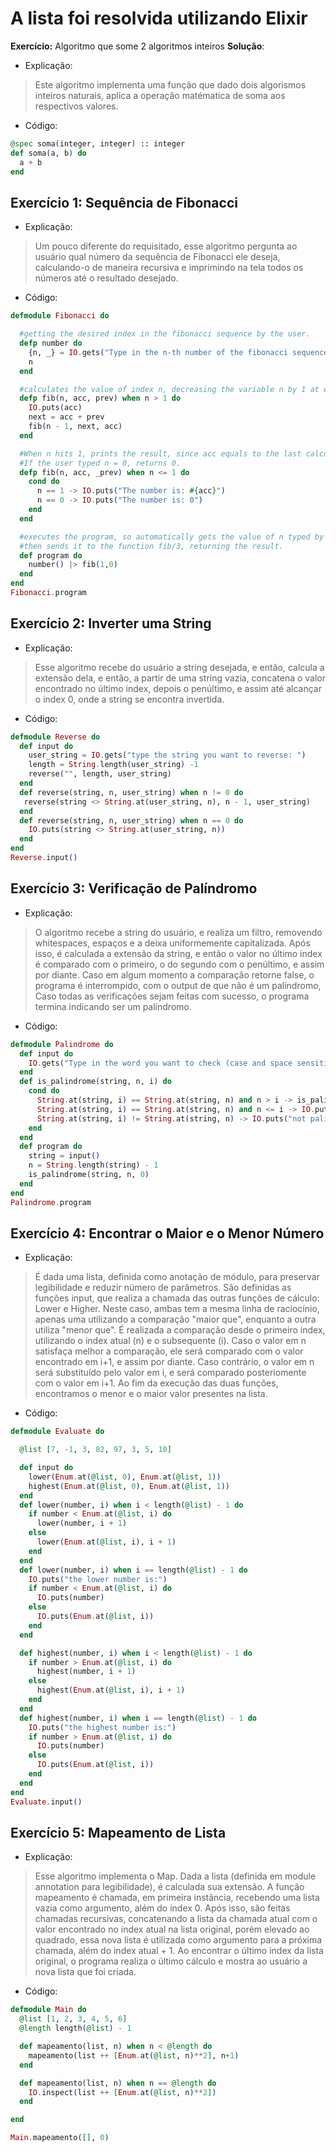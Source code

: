# A lista foi resolvida utilizando Elixir

**Exercício:** Algoritmo que some 2 algoritmos inteiros
**Solução**:
  - Explicação:
  > Este algoritmo implementa uma função que dado dois algorismos inteiros naturais, aplica a operação matématica de soma aos respectivos valores.
  - Código:
  ```elixir
  @spec soma(integer, integer) :: integer
  def soma(a, b) do
    a + b
  end
  ```

## Exercício 1: Sequência de Fibonacci
- Explicação:
> Um pouco diferente do requisitado, esse algoritmo pergunta ao usuário qual número da sequência de Fibonacci ele deseja, calculando-o de maneira recursiva e imprimindo na tela todos os números até o resultado desejado. 
- Código:
```elixir
defmodule Fibonacci do

  #getting the desired index in the fibonacci sequence by the user.
  defp number do
    {n, _} = IO.gets("Type in the n-th number of the fibonacci sequence you want: ") |> Integer.parse()
    n
  end

  #calculates the value of index n, decreasing the variable n by 1 at each call.
  defp fib(n, acc, prev) when n > 1 do
    IO.puts(acc)
    next = acc + prev
    fib(n - 1, next, acc)
  end

  #When n hits 1, prints the result, since acc equals to the last calculated value of the sequence.
  #If the user typed n = 0, returns 0.
  defp fib(n, acc, _prev) when n <= 1 do
    cond do
      n == 1 -> IO.puts("The number is: #{acc}")
      n == 0 -> IO.puts("The number is: 0")
    end
  end

  #executes the program, so automatically gets the value of n typed by the user,
  #then sends it to the function fib/3, returning the result.
  def program do
    number() |> fib(1,0)
  end
end
Fibonacci.program

```
## Exercício 2: Inverter uma String
- Explicação:
> Esse algoritmo recebe do usuário a string desejada, e então, calcula a extensão dela, e então, a partir de uma string vazia, concatena o valor encontrado no último index, depois o penúltimo, e assim até alcançar o index 0, onde a string se encontra invertida.

- Código:
```elixir
defmodule Reverse do
  def input do
    user_string = IO.gets("type the string you want to reverse: ")
    length = String.length(user_string) -1
    reverse("", length, user_string)
  end
  def reverse(string, n, user_string) when n != 0 do
   reverse(string <> String.at(user_string, n), n - 1, user_string)
  end
  def reverse(string, n, user_string) when n == 0 do
    IO.puts(string <> String.at(user_string, n))
  end
end
Reverse.input()
```
## Exercício 3: Verificação de Palíndromo
- Explicação:
> O algoritmo recebe a string do usuário, e realiza um filtro, removendo whitespaces, espaços e a deixa uniformemente capitalizada. Após isso, é calculada a extensão da string, e então o valor no último index é comparado com o primeiro, o do segundo com o penúltimo, e assim por diante. Caso em algum momento a comparação retorne false, o programa é interrompido, com o output de que não é um palíndromo, Caso todas as verificações sejam feitas com sucesso, o programa termina indicando ser um palíndromo.

- Código:

```elixir
defmodule Palindrome do
  def input do
    IO.gets("Type in the word you want to check (case and space sensitive): ") |> String.trim() |> String.downcase() |> String.replace(" ", "")
  end
  def is_palindrome(string, n, i) do
    cond do
      String.at(string, i) == String.at(string, n) and n > i -> is_palindrome(string, n - 1, i + 1)
      String.at(string, i) == String.at(string, n) and n <= i -> IO.puts ("palindrome")
      String.at(string, i) != String.at(string, n) -> IO.puts("not palindrome")
    end
  end
  def program do
    string = input()
    n = String.length(string) - 1
    is_palindrome(string, n, 0)
  end
end
Palindrome.program
```

## Exercício 4: Encontrar o Maior e o Menor Número
- Explicação:
> É dada uma lista, definida como anotação de módulo, para preservar legibilidade e reduzir número de parâmetros. São definidas as funções input, que realiza a chamada das outras funções de cálculo: Lower e Higher. Neste caso, ambas tem a mesma linha de raciocínio, apenas uma utilizando a comparação "maior que", enquanto a outra utiliza "menor que". É realizada a comparação desde o primeiro index, utilizando o index atual (n) e o subsequente (i). Caso o valor em n satisfaça melhor a comparação, ele será comparado com o valor encontrado em i+1, e assim por diante. Caso contrário, o valor em n será substituído pelo valor em i, e será comparado posteriomente com o valor em i+1. Ao fim da execução das duas funções, encontramos o menor e o maior valor presentes na lista.

- Código:
```elixir
defmodule Evaluate do

  @list [7, -1, 3, 82, 97, 3, 5, 10]

  def input do
    lower(Enum.at(@list, 0), Enum.at(@list, 1))
    highest(Enum.at(@list, 0), Enum.at(@list, 1))
  end
  def lower(number, i) when i < length(@list) - 1 do
    if number < Enum.at(@list, i) do
      lower(number, i + 1)
    else
      lower(Enum.at(@list, i), i + 1)
    end
  end
  def lower(number, i) when i == length(@list) - 1 do
    IO.puts("the lower number is:")
    if number < Enum.at(@list, i) do
      IO.puts(number)
    else
      IO.puts(Enum.at(@list, i))
    end
  end

  def highest(number, i) when i < length(@list) - 1 do
    if number > Enum.at(@list, i) do
      highest(number, i + 1)
    else
      highest(Enum.at(@list, i), i + 1)
    end
  end
  def highest(number, i) when i == length(@list) - 1 do
    IO.puts("the highest number is:")
    if number > Enum.at(@list, i) do
      IO.puts(number)
    else
      IO.puts(Enum.at(@list, i))
    end
  end
end
Evaluate.input()
```

## Exercício 5: Mapeamento de Lista
- Explicação:
> Esse algoritmo implementa o Map. Dada a lista (definida em module annotation para legibilidade), é calculada sua extensão. A função mapeamento é chamada, em primeira instância, recebendo uma lista vazia como argumento, além do index 0. Após isso, são feitas chamadas recursivas, concatenando a lista da chamada atual com o valor encontrado no index atual na lista original, porém elevado ao quadrado, essa nova lista é utilizada como argumento para a próxima chamada, além do index atual + 1. Ao encontrar o último index da lista original, o programa realiza o último cálculo e mostra ao usuário a nova lista que foi criada.

- Código:

```elixir
defmodule Main do
  @list [1, 2, 3, 4, 5, 6]
  @length length(@list) - 1

  def mapeamento(list, n) when n < @length do
    mapeamento(list ++ [Enum.at(@list, n)**2], n+1)
  end

  def mapeamento(list, n) when n == @length do
    IO.inspect(list ++ [Enum.at(@list, n)**2])
  end

end

Main.mapeamento([], 0)

```

